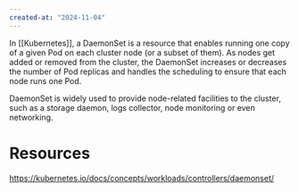 ```yaml
---
created-at: "2024-11-04"
---
```


In [[Kubernetes]], a DaemonSet is a resource that enables running one copy of a given Pod on each cluster node (or a subset of them). As nodes get added or removed from the cluster, the DaemonSet increases or decreases the number of Pod replicas and handles the scheduling to ensure that each node runs one Pod.

DaemonSet is widely used to provide node-related facilities to the cluster, such as a storage daemon, logs collector, node monitoring or even networking.

# Resources

https://kubernetes.io/docs/concepts/workloads/controllers/daemonset/
